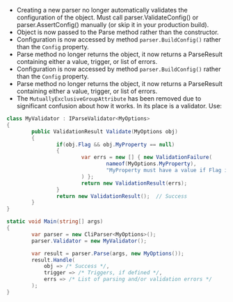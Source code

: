 * Creating a new parser no longer automatically validates the configuration of the object.
  Must call parser.ValidateConfig() or parser.AssertConfig() manually (or skip it in your production build).
* Object is now passed to the Parse method rather than the constructor.
* Configuration is now accessed by method `parser.BuildConfig()` rather than the `Config` property.
* Parse method no longer returns the object, it now returns a ParseResult containing either
	a value, trigger, or list of errors.
* Configuration is now accessed by method `parser.BuildConfig()` rather than the `Config` property.
* Parse method no longer returns the object, it now returns a ParseResult containing either
	a value, trigger, or list of errors.
* The `MutuallyExclusiveGroupAttribute` has been removed due to significant confusion about how it works.
	In its place is a validator. Use:

```csharp
class MyValidator : IParseValidator<MyOptions>
{
		public ValidationResult Validate(MyOptions obj)
		{
				if(obj.Flag && obj.MyProperty == null)
				{
						var errs = new [] { new ValidationFailure(
								nameof(MyOptions.MyProperty),
								"MyProperty must have a value if Flag is set."
						) };
						return new ValidationResult(errs);
				}
				return new ValidationResult();  // Success
		}
}

static void Main(string[] args)
{
		var parser = new CliParser<MyOptions>();
		parser.Validator = new MyValidator();

		var result = parser.Parse(args, new MyOptions());
		result.Handle(
			obj => /* Success */,
			trigger => /* Triggers, if defined */,
			errs => /* List of parsing and/or validation errors */
		);
}
```